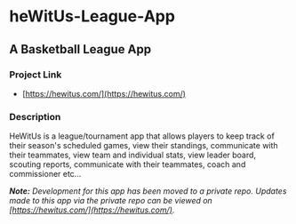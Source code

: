 # heWitUs-League-App
## A Basketball League App

### Project Link
* [https://hewitus.com/](https://hewitus.com/)

### Description

HeWitUs is a league/tournament app that allows players to keep track of their season's scheduled games, view their standings, communicate with their teammates, view team and individual stats, view leader board, scouting reports, communicate with their teammates, coach and commissioner etc...

***Note:** Development for this app has been moved to a private repo. Updates made to this app via the private repo can be viewed on [https://hewitus.com/](https://hewitus.com/).*
